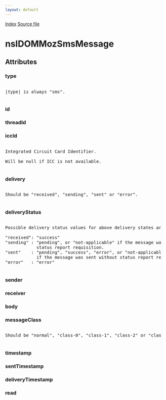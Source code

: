 ```yaml
---
layout: default
---
```

<div id='links'><a href="../index.html">Index</a>
<a href="http://dxr.mozilla.org/mozilla-central/source/dom/mobilemessage/interfaces/nsIDOMMozSmsMessage.idl">Source file</a>
</div>

# nsIDOMMozSmsMessage #

## Attributes ##

### type ###
<pre>  
|type| is always "sms".  
  
</pre>
### id ###

### threadId ###

### iccId ###
<pre>  
Integrated Circuit Card Identifier.  
  
Will be null if ICC is not available.  
  
</pre>
### delivery ###
<pre>  
Should be "received", "sending", "sent" or "error".  
  
</pre>
### deliveryStatus ###
<pre>  
Possible delivery status values for above delivery states are:  
  
"received": "success"  
"sending" : "pending", or "not-applicable" if the message was sent without  
            status report requisition.  
"sent"    : "pending", "success", "error", or "not-applicable"  
            if the message was sent without status report requisition.  
"error"   : "error"  
  
</pre>
### sender ###

### receiver ###

### body ###

### messageClass ###
<pre>  
Should be "normal", "class-0", "class-1", "class-2" or "class-3".  
  
</pre>
### timestamp ###

### sentTimestamp ###

### deliveryTimestamp ###

### read ###

